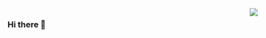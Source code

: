 <img align="right" src="https://github-readme-stats.vercel.app/api?username=AnYuan&show_icons=true&icon_color=CE1D2D&text_color=718096&bg_color=ffffff&hide_title=true" />

### Hi there 👋
